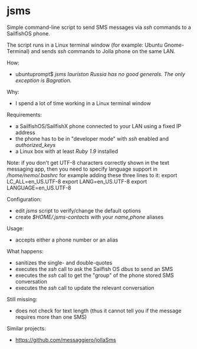 jsms
====

Simple command-line script to send SMS messages via *ssh* commands to a SailfishOS phone.

The script runs in a Linux terminal window (for example: Ubuntu Gnome-Terminal)
and sends *ssh* commands to Jolla phone on the same LAN.

How:
- ubuntuprompt$ *jsms lauriston Russia has no good generals. The only exception is Bagration.*

Why:
- I spend a lot of time working in a Linux terminal window

Requirements:
- a SailfishOS/SailfishX phone connected to your LAN using a fixed IP address
- the phone has to be in "developer mode" with *ssh* enabled and *authorized_keys*
- a Linux box with at least *Ruby 1.9* installed

Note: if you don't get UTF-8 characters correctly shown in the text messaging app,
then you need to specify language support in */home/nemo/.bashrc* for example adding
these three lines to it:
    export LC_ALL=en_US.UTF-8
    export LANG=en_US.UTF-8
    export LANGUAGE=en_US.UTF-8

Configuration:
- edit *jsms* script to verify/change the default options
- create *$HOME/.jsms-contacts* with your *name,phone* aliases

Usage:
- accepts either a phone number or an alias

What happens:
- sanitizes the single- and double-quotes
- executes the *ssh* call to ask the Sailfish OS *dbus* to send an SMS
- executes the *ssh* call to get the "group" of the phone stored SMS conversation
- executes the *ssh* call to update the relevant conversation

Still missing:
- does not check for text length (thus it cannot tell you if the message requires more than one SMS)

Similar projects:
- https://github.com/messaggiero/jollaSms
